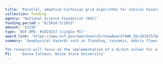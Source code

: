 ```yaml
---
title: 'Parallel, adaptive Cartesian grid algorithms for natural hazards modeling'
collection: funding
agency: "National Science Foundation (NSF)"
funding_period : "6/2018-5/2023"
amount: '$315K'
type: 'NSF-DMS: #1819257 (single PI)'
award_link: 'https://www.nsf.gov/awardsearch/showAward?AWD_ID=1819257&HistoricalAwards=false'
summary: 'Geophysical hazards such as flooding, tsunamis, debris flows, landslides, storm surges and potential dam failures threaten communities across the United States and globally. This project develops computational tools that can efficiently simulate these hazards, enabling a diverse group of researchers and emergency planners to develop hazard maps of areas most likely to be impacted by these disasters. For efficiency, the computational framework uses adaptive, "depth-averaged" mathematical models that only require two dimensional planar grids, rather than fully three dimensional meshes. A primary goal of the project is to correct our depth-averaged model to capture localized waves that may spill over flood barriers or overtop harbor breakwaters. These correction terms will give current users of the computational framework critical additional capabilities for modeling shallow geophysical hazards and allow them to create more robust hazard maps. The computational tools can also take full advantage of emerging hardware trends available on desktop workstations, moderate sized compute clusters, as well as massively parallel computing facilities available at NSF funded supercomputing sites. The project also provides users with tools for visualizing results using open source software such as the Google Earth browser. Ultimately, computational modeling can aid responders in predicting how to distribute emergency resources in the event of unavoidable hazards and serve to inform developers, legislative representatives, and citizenry of potential risks in their communities.<br><br>

The research will focus on the implementation of a direct solver for variable coefficient elliptic problems on adaptively refined quad-tree meshes. The targeted solver is the Hierarchical Poincare Steklov (HPS) solver, developed by A. Gillman and P. Martinsson. Satisfying four crucial properties, this solver (1) has the ease of use of matrix-free methods, (2) can solve nearby systems quickly, (3) has optimal O(N) efficiency, and (4) provides parameters that can be tuned to reduce computational cost in proportion to accuracy requirements. Furthermore, the method uses low rank approximations to compress dense matrices and accelerate matrix computations. In the proposed work, the PI will modify the original HPS solver for use with second order, finite volume schemes and implement the solver in ForestClaw, the parallel, patch-based Cartesian adaptive quad-tree code. The PI will also report on the scalability and parallel efficiency of the implementation of the HPS method. Two technical challenges that will arise are to develop effective procedures for merging Dirichlet-to-Neumann maps across processor boundaries and incrementally updating the solver factorization for dynamically evolving meshes. The targeted application is the solution to the Serre-Green Naghdi equations for modeling dispersive corrections to the shallow water wave equations. These corrections will be included in the GeoClaw extension of ForestClaw. GeoClaw (D. George, R. J. LeVeque, M. J. Berger) is a widely used software package for solving depth-averaged flow equations. The addition of these correction terms to the GeoClaw extension will provide GeoClaw users with critical capabilities for modeling tsunamis, flooding, debris flows, storm surges and other shallow geophysical flows. Ultimately, the proposed solver can be used within the ForestClaw framework as a general purpose elliptic solver for a variety of physical flow phenomena.'
PI:    'Donna Calhoun, Boise State University'
---
```

